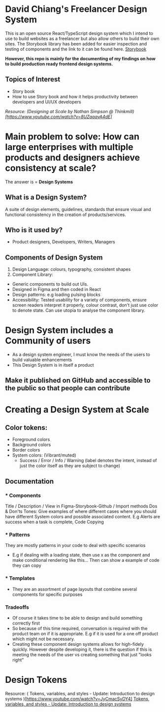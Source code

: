 # David Chiang's Freelancer Design System

This is an open source React/TypeScript design system which I intend to use to build websites as a freelancer but also allow others to build their own sites. The Storybook library has been added for easier inspection and testing of components and the link to it can be found here.
[Storybook]()

**However, this repo is mainly for the documenting of my findings on how to build production ready frontend design systems.**

## Topics of Interest
- Story book
- How to use Story book and how it helps productivity between developers and UI/UX developers

*Resource: (Designing at Scale by Nathan Simpson @ Thinkmill)[https://www.youtube.com/watch?v=8UZqaayA4dE]*
# Main problem to solve: How can large enterprises with multiple products and designers achieve consistency at scale? 
The answer is = **Design Systems**

## What is a Design System?
A suite of design elements, guidelines, standards that ensure visual and functional consistency in the creation of products/services.

## Who is it used by?
- Product designers, Developers, Writers, Managers

## Components of Design System
1. Design Language: colours, typography, consistent shapes
2. Component Library: 
- Generic components to build out UIs. 
- Designed in Figma and then coded in React 
- Design patterns: e.g loading pulsing blocks
- Accessibility: Tested usability for a variety of components, ensure screen readers interpret it properly, colour contrast, don't just use color to denote state. Can use utopia to analyse the component library. 

# Design System includes a Community of users
- As a design system engineer, I must know the needs of the users to build valuable enhancements
- This Design System is in itself a product

## Make it published on GitHub and accessible to the public so that people can contribute

# Creating a Design System at Scale
## Color tokens:
- Foreground colors
- Background colors
- Border colors
- System colors: (Vibrant/muted)
    * Success / Error / Info / Warning (label denotes the intent, instead of just the color itself as they are subject to change)

## Documentation
### * Components
Title / 
Description / 
View in Figma-Storybook-Github /
Import methods
Dos & Don'ts
Tones: Give examples of where different cases where you should have different System colors and possible associated content. E.g Alerts are success when a task is complete, 
Code Copying

### * Patterns
They are mostly patterns in your code to deal with specific scenarios
- E.g if dealing with a loading state, then use x as the component and make conditional rendering like this... Then can show a example of code they can copy 

### * Templates
- They are an assortment of page layouts that combine several components for specific purposes

### Tradeoffs
- Of course it takes time to be able to design and build something correctly first
- So because of this time required, conversation is required with the product team on if it is appropriate. E.g if it is used for a one off product which might not be necessary.
- Creating these component design systems allows for high-fidely quickly. However despite developing it, there is the question if this is meeting the needs of the user vs creating something that just "looks right"

# Design Tokens
Resource: ( Tokens, variables, and styles - Update: Introduction to design systems )[https://www.youtube.com/watch?v=JyCmacSyDY4]
[ Tokens, variables, and styles - Update: Introduction to design systems ](https://www.youtube.com/watch?v=JyCmacSyDY4)
